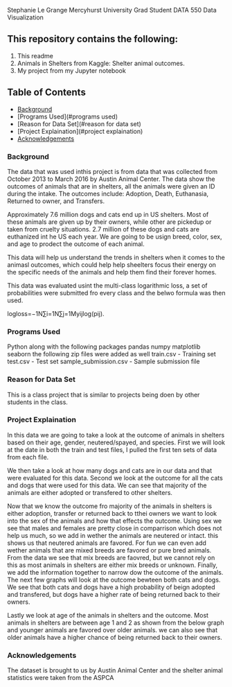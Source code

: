 Stephanie Le Grange
Mercyhurst University Grad Student
DATA 550 Data Visualization

## This repository contains the following:
1. This readme
2. Animals in Shelters from Kaggle: Shelter animal outcomes.
3. My project from my Jupyter notebook

## Table of Contents

- [Background](#background)
- [Programs Used](#programs used)
- [Reason for Data Set](#reason for data set)
- [Project Explaination](#project explaination)
- [Acknowledgements](#acknowledgements)

### Background

The data that was used inthis project is from data that was collected from October 2013 to March 2016 by Austin Animal Center. 
The data show the outcomes of animals that are in shelters, all the animals were given an ID during the intake.
The outcomes include: Adoption, Death, Euthanasia, Returned to owner, and Transfers.

Approximately 7.6 million dogs and cats end up in US shelters. Most of these animals are given up by their owners, while other are pickedup or taken from cruelty situations. 2.7 million of these dogs and cats are euthanized int he US each year.
We are going to be usign breed, color, sex, and age to prodect the outcome of each animal.

This data will help us understand the trends in shelters when it comes to the animasl outcomes, which could help help sheelters focus their energy on the specific needs of the animals and help them find their forever homes.

This data was evaluated usint the multi-class logarithmic loss, a set of probabilities were submitted fro every class and the belwo formula was then used. 

logloss=−1N∑i=1N∑j=1Myijlog(pij).

### Programs Used

Python along with the following packages 
pandas
numpy
matplotlib
seaborn
the following zip files were added as well
train.csv - Training set
test.csv - Test set
sample_submission.csv - Sample submission file 

### Reason for Data Set

This is a class project that is similar to projects being doen by other students in the class. 

### Project Explaination

In this data we are going to take a look at the outcome of animals in shelters based on their age, gender, neutered/spayed, and species.
First we will look at the date in both the train and test files, I pulled the first ten sets of data from each file.



We then take a look at how many dogs and cats are in our data and that were evaluated for this data.
Second we look at the outcome for all the cats and dogs that were used for this data. We can see that majority of the animals are either adopted or transfered to other shelters.

Now that we know the outcome fro majority of the animals in shelters is either adoption, transfer or returned back to tthei owners we want to look into the sex of the animals and how that effects the outcome.
Using sex we see that males and females are pretty close in comparrison which does not help us much, so we add in wether the animals are neutered or intact. this shows us that neutered animals are favored. 
For fun we can even add wether animals that are mixed breeds are favored or pure bred animals. From the data we see that mix breeds are faovred, but we cannot rely on this as most animals in shelters are either mix breeds or unknown.
Finally, we add the information together to narrow dow the outcome of the animals. The next few graphs will look at the outcome bewteen both cats and dogs.
We see that both cats and dogs have a high probability of beign adopted and transfered, but dogs have a higher rate of being returned back to their owners. 

Lastly we look at age of the animals in shelters and the outcome. Most animals in shelters are between age 1 and 2 as shown from the below graph and younger animals are favored over older animals. we can also see that older animals have a higher chance of being returned back to their owners. 


### Acknowledgements

The dataset is brought to us by Austin Animal Center and the shelter animal statistics were taken from the ASPCA
